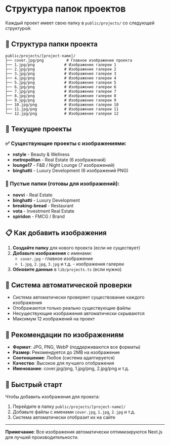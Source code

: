 # Структура папок проектов

Каждый проект имеет свою папку в `public/projects/` со следующей структурой:

## 📁 Структура папки проекта

```
public/projects/[project-name]/
├── cover.jpg/png          # Главное изображение проекта
├── 1.jpg/png             # Изображение галереи 1
├── 2.jpg/png             # Изображение галереи 2
├── 3.jpg/png             # Изображение галереи 3
├── 4.jpg/png             # Изображение галереи 4
├── 5.jpg/png             # Изображение галереи 5
├── 6.jpg/png             # Изображение галереи 6
├── 7.jpg/png             # Изображение галереи 7
├── 8.jpg/png             # Изображение галереи 8
├── 9.jpg/png             # Изображение галереи 9
├── 10.jpg/png            # Изображение галереи 10
├── 11.jpg/png            # Изображение галереи 11
└── 12.jpg/png            # Изображение галереи 12
```

## 🎯 Текущие проекты

### ✅ Существующие проекты с изображениями:
- **nstyle** - Beauty & Wellness
- **metropolitan** - Real Estate (6 изображений)
- **lounge17** - F&B / Night Lounge (7 изображений)
- **binghatti** - Luxury Development (6 изображений PNG)

### 📁 Пустые папки (готовы для изображений):
- **novvi** - Real Estate
- **binghatti** - Luxury Development
- **breaking-bread** - Restaurant
- **vota** - Investment Real Estate
- **spiridon** - FMCG / Brand

## 📋 Как добавить изображения

1. **Создайте папку** для нового проекта (если не существует)
2. **Добавьте изображения** с именами:
   - `cover.jpg` - главное изображение
   - `1.jpg`, `2.jpg`, `3.jpg` и т.д. - изображения галереи
3. **Обновите данные** в `lib/projects.ts` (если нужно)

## 🔧 Система автоматической проверки

- Система автоматически проверяет существование каждого изображения
- Отображаются только реально существующие файлы
- Несуществующие изображения автоматически скрываются
- Максимум 12 изображений на проект

## 📐 Рекомендации по изображениям

- **Формат**: JPG, PNG, WebP (поддерживаются все форматы)
- **Размер**: Рекомендуется до 2MB на изображение
- **Соотношение**: Любое (система адаптируется)
- **Качество**: Высокое для лучшего отображения
- **Именование**: cover.jpg/png, 1.jpg/png, 2.jpg/png и т.д.

## 🚀 Быстрый старт

Чтобы добавить изображения для проекта:

1. Перейдите в папку `public/projects/[project-name]/`
2. Добавьте файлы с именами `cover.jpg`, `1.jpg`, `2.jpg` и т.д.
3. Система автоматически отобразит их на сайте

---

**Примечание**: Все изображения автоматически оптимизируются Next.js для лучшей производительности. 
